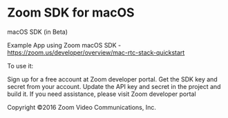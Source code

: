 # Zoom SDK for macOS

macOS SDK (in Beta)

Example App using Zoom macOS SDK - https://zoom.us/developer/overview/mac-rtc-stack-quickstart

To use it:

Sign up for a free account at Zoom developer portal. Get the SDK key and secret from your account. Update the API key and secret in the project and build it. If you need assistance, please visit Zoom developer portal

Copyright ©2016 Zoom Video Communications, Inc.
